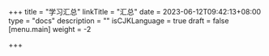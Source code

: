 +++
title = "学习汇总"
linkTitle = "汇总"
date = 2023-06-12T09:42:13+08:00
type = "docs"
description = ""
isCJKLanguage = true
draft = false
[menu.main]
    weight = -2

+++